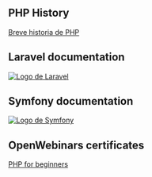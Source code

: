## PHP History
<a href="https://desarrolloweb.com/articulos/436.php">Breve historia de PHP</a>

## Laravel documentation
<a href="https://laravel.com/docs/9.x">
  <img src="https://laravel.com/img/logotype.min.svg" alt="Logo de Laravel">
</a>

## Symfony documentation
<a href="https://symfony.com/doc/current/index.html">
  <img src="https://symfony.com/images/logos/header-logo.svg" alt="Logo de Symfony">
</a>

## OpenWebinars certificates
<a href="https://github.com/Rafael2026/learn_php/blob/main/Certificados%20OpenWebinars/PHP%20para%20Principiantes/certificado.pdf">PHP for beginners</a>
